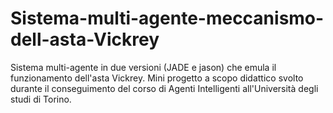 # Sistema-multi-agente-meccanismo-dell-asta-Vickrey
Sistema multi-agente in due versioni (JADE e jason) che emula il funzionamento dell'asta Vickrey. 
Mini progetto a scopo didattico svolto durante il conseguimento del corso di Agenti Intelligenti all'Università degli studi di Torino.
